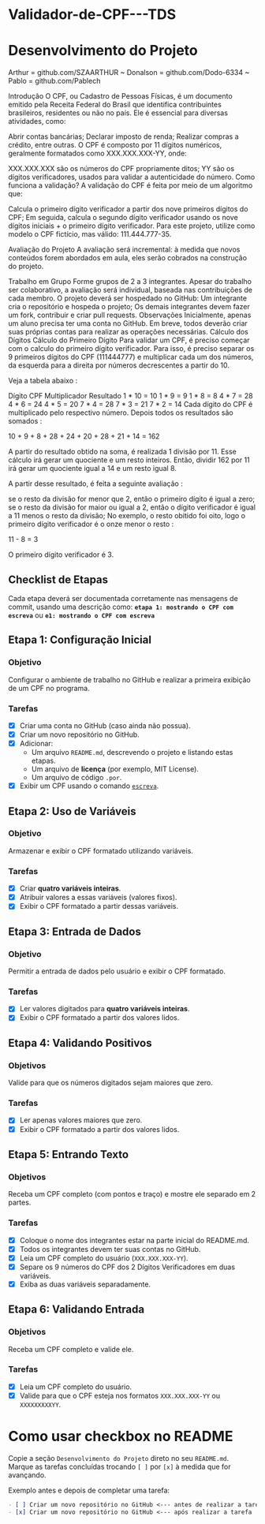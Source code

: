 # Validador-de-CPF---TDS

# Desenvolvimento do Projeto

Arthur     = github.com/SZAARTHUR ~
Donalson   = github.com/Dodo-6334 ~
Pablo      = github.com/Pablech

Introdução
O CPF, ou Cadastro de Pessoas Físicas, é um documento emitido pela Receita Federal do Brasil que identifica contribuintes brasileiros, residentes ou não no país. Ele é essencial para diversas atividades, como:

Abrir contas bancárias;
Declarar imposto de renda;
Realizar compras a crédito, entre outras.
O CPF é composto por 11 dígitos numéricos, geralmente formatados como XXX.XXX.XXX-YY, onde:

XXX.XXX.XXX são os números do CPF propriamente ditos;
YY são os dígitos verificadores, usados para validar a autenticidade do número.
Como funciona a validação?
A validação do CPF é feita por meio de um algoritmo que:

Calcula o primeiro dígito verificador a partir dos nove primeiros dígitos do CPF;
Em seguida, calcula o segundo dígito verificador usando os nove dígitos iniciais + o primeiro dígito verificador.
Para este projeto, utilize como modelo o CPF fictício, mas válido: 111.444.777-35.

Avaliação do Projeto
A avaliação será incremental: à medida que novos conteúdos forem abordados em aula, eles serão cobrados na construção do projeto.

Trabalho em Grupo
Forme grupos de 2 a 3 integrantes.
Apesar do trabalho ser colaborativo, a avaliação será individual, baseada nas contribuições de cada membro.
O projeto deverá ser hospedado no GitHub:
Um integrante cria o repositório e hospeda o projeto;
Os demais integrantes devem fazer um fork, contribuir e criar pull requests.
Observações
Inicialmente, apenas um aluno precisa ter uma conta no GitHub.
Em breve, todos deverão criar suas próprias contas para realizar as operações necessárias.
Cálculo dos Dígitos
Cálculo do Primeiro Dígito
Para validar um CPF, é preciso começar com o calculo do primeiro dígito verificador. Para isso, é preciso separar os 9 primeiros dígitos do CPF (111444777) e multiplicar cada um dos números, da esquerda para a direita por números decrescentes a partir do 10.

Veja a tabela abaixo :

Dígito CPF		Multiplicador		Resultado
1	*	10	=	10
1	*	9	=	9
1	*	8	=	8
4	*	7	=	28
4	*	6	=	24
4	*	5	=	20
7	*	4	=	28
7	*	3	=	21
7	*	2	=	14
Cada dígito do CPF é multiplicado pelo respectivo número. Depois todos os resultados são somados :

10 + 9 + 8 + 28 + 24 + 20 + 28 + 21 + 14 = 162

A partir do resultado obtido na soma, é realizada 1 divisão por 11. Esse cálculo irá gerar um quociente e um resto inteiros. Então, dividir 162 por 11 irá gerar um quociente igual a 14 e um resto igual 8.

A partir desse resultado, é feita a seguinte avaliação :

se o resto da divisão for menor que 2, então o primeiro dígito é igual a zero;
se o resto da divisão for maior ou igual a 2, então o dígito verificador é igual a 11 menos o resto da divisão;
No exemplo, o resto obitido foi oito, logo o primeiro dígito verificador é o onze menor o resto :

11 - 8 = 3

O primeiro dígito verificador é 3.

## Checklist de Etapas

Cada etapa deverá ser documentada corretamente nas mensagens de commit, usando uma descrição como:
**`etapa 1: mostrando o CPF com escreva`** ou **`e1: mostrando o CPF com escreva`**

## Etapa 1: Configuração Inicial

### Objetivo
Configurar o ambiente de trabalho no GitHub e realizar a primeira exibição de um CPF no programa.

### Tarefas
- [x] Criar uma conta no GitHub (caso ainda não possua).
- [x] Criar um novo repositório no GitHub.
- [x] Adicionar:
    - Um arquivo `README.md`, descrevendo o projeto e listando estas etapas.
    - Um arquivo de **licença** (por exemplo, MIT License).
    - Um arquivo de código `.por`.
- [x] Exibir um CPF usando o comando [`escreva`](https://github.com/gutohertzog/tds-senac-tech/blob/main/uc2-desenvolver-algoritmos/1.portugol/entrada-saida.md#fun%C3%A7%C3%A3o-escreva).

 ## Etapa 2: Uso de Variáveis

### Objetivo
Armazenar e exibir o CPF formatado utilizando variáveis.

### Tarefas
- [x] Criar **quatro variáveis inteiras**.
- [x] Atribuir valores a essas variáveis (valores fixos).
- [x] Exibir o CPF formatado a partir dessas variáveis.

## Etapa 3: Entrada de Dados

### Objetivo
Permitir a entrada de dados pelo usuário e exibir o CPF formatado.

### Tarefas
- [x] Ler valores digitados para **quatro variáveis inteiras**.
- [x] Exibir o CPF formatado a partir dos valores lidos.

## Etapa 4: Validando Positivos

### Objetivos
Valide para que os números digitados sejam maiores que zero.

### Tarefas
- [x] Ler apenas valores maiores que zero.
- [x] Exibir o CPF formatado a partir dos valores lidos.

## Etapa 5: Entrando Texto

### Objetivos
Receba um CPF completo (com pontos e traço) e mostre ele separado em 2 partes.

### Tarefas
- [x] Coloque o nome dos integrantes estar na parte inicial do README.md.
- [x] Todos os integrantes devem ter suas contas no GitHub.
- [x] Leia um CPF completo do usuário (`XXX.XXX.XXX-YY`).
- [x] Separe os 9 números do CPF dos 2 Dígitos Verificadores em duas variáveis.
- [x] Exiba as duas variáveis separadamente.

## Etapa 6: Validando Entrada

### Objetivos
Receba um CPF completo e valide ele.

### Tarefas
- [X] Leia um CPF completo do usuário.
- [X] Valide para que o CPF esteja nos formatos `XXX.XXX.XXX-YY` ou `XXXXXXXXXYY`.

# Como usar checkbox no README

Copie a seção `Desenvolvimento do Projeto` direto no seu `README.md`.<br>
Marque as tarefas concluídas trocando `[ ]` por `[x]` à medida que for avançando.

Exemplo antes e depois de completar uma tarefa:

```markdown
- [ ] Criar um novo repositório no GitHub <--- antes de realizar a tarefa
- [x] Criar um novo repositório no GitHub <--- após realizar a tarefa
```
